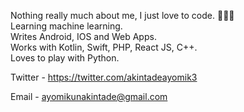 Nothing really much about me, I just love to code. 👨🏾‍💻<br>
Learning machine learning.<br>
Writes Android, IOS and Web Apps.<br>
Works with Kotlin, Swift, PHP, React JS, C++.<br>
Loves to play with Python.<br>

Twitter - https://twitter.com/akintadeayomik3 <br>

Email - ayomikunakintade@gmail.com <br>

<!---
WilAy1/WilAy1 is a ✨ special ✨ repository because its `README.md` (this file) appears on your GitHub profile.
You can click the Preview link to take a look at your changes.
--->
